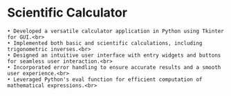 # Scientific Calculator

	• Developed a versatile calculator application in Python using Tkinter for GUI.<br>
	• Implemented both basic and scientific calculations, including trigonometric inverses.<br>
	• Designed an intuitive user interface with entry widgets and buttons for seamless user interaction.<br>
	• Incorporated error handling to ensure accurate results and a smooth user experience.<br>
	• Leveraged Python's eval function for efficient computation of mathematical expressions.<br>
